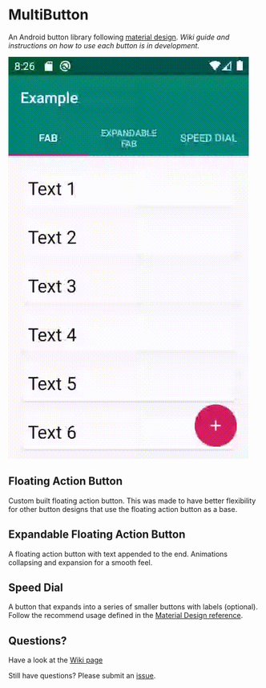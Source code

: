 # MultiButton
An Android button library following [material design](https://material.io/design). *Wiki guide and instructions on how to use each button is in development.*

![SpeedDial.gif](https://github.com/rmayobre/MultiButton/blob/develop/misc/examples.gif)

## Floating Action Button
Custom built floating action button. This was made to have better flexibility for other button designs that use the floating action button as a base.

## Expandable Floating Action Button
A floating action button with text appended to the end. Animations collapsing and expansion for a smooth feel. 

## Speed Dial
A button that expands into a series of smaller buttons with labels (optional). Follow the recommend usage defined in the [Material Design reference](https://material.io/components/buttons-floating-action-button#types-of-transitions).

## Questions?
Have a look at the [Wiki page](https://github.com/rmayobre/MultiButton/wiki)

Still have questions? Please submit an [issue](https://github.com/rmayobre/MultiButton/issues).
